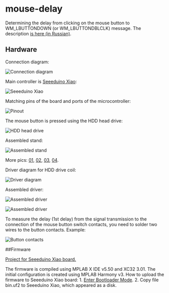 # mouse-delay
Determining the delay from clicking on the mouse button to WM_LBUTTONDOWN (or WM_LBUTTONDBLCLK) message. The description [is here (in Russian)](https://www.ixbt.com/printers/mouse-button-delay-method.html).
 
## Hardware

Connection diagram:
 
![Connection diagram](https://github.com/KAlexK/mouse-delay/blob/main/pics/schematic-01.png)

Main controller is [Seeeduino Xiao](www.seeedstudio.com/Seeeduino-XIAO-Arduino-Microcontroller-SAMD21-Cortex-M0+-p-4426.html):
 
![Seeeduino Xiao](https://github.com/KAlexK/mouse-delay/blob/main/pics/Seeeduino-XIAO-pin-out.jpg)
 
Matching pins of the board and ports of the microcontroller:

![Pinout](https://github.com/KAlexK/mouse-delay/blob/main/pics/pin-out.png)

The mouse button is pressed using the HDD head drive:
 
![HDD head drive](https://github.com/KAlexK/mouse-delay/blob/main/pics/stand-07.jpg)
 
Assembled stand:

![Assembled stand](https://github.com/KAlexK/mouse-delay/blob/main/pics/stand-04.jpg)

More pics: [01](https://github.com/KAlexK/mouse-delay/blob/main/pics/stand-05.jpg), [02](https://github.com/KAlexK/mouse-delay/blob/main/pics/stand-06.jpg), [03](https://github.com/KAlexK/mouse-delay/blob/main/pics/stand-08.jpg), [04](https://github.com/KAlexK/mouse-delay/blob/main/pics/stand-09.jpg).

Driver diagram for HDD drive coil:

![Driver diagram](https://github.com/KAlexK/mouse-delay/blob/main/pics/schematic.png)

Assembled driver:

![Assembled driver](https://github.com/KAlexK/mouse-delay/blob/main/pics/driver-01.jpg)

![Assembled driver](https://github.com/KAlexK/mouse-delay/blob/main/pics/driver-02.jpg)

To measure the delay (1st delay) from the signal transmission to the connection of the mouse button switch contacts, you need to solder two wires to the button contacts. Example:

![Button contacts](https://github.com/KAlexK/mouse-delay/blob/main/pics/test-mouse-02.jpg)

##Firmware

[Project for Seeeduino Xiao board.](https://github.com/KAlexK/mouse-delay/tree/main/mc)

The firmware is compiled using MPLAB X IDE v5.50 and XC32 3.01. The initial configuration is created using MPLAB Harmony v3. How to upload the firmware to Seeeduino Xiao board: 1. [Enter Bootloader Mode](https://wiki.seeedstudio.com/Seeeduino-XIAO/#enter-bootloader-mode). 2. Copy file bin.uf2 to Seeeduino Xiao, which appeared as a disk.
